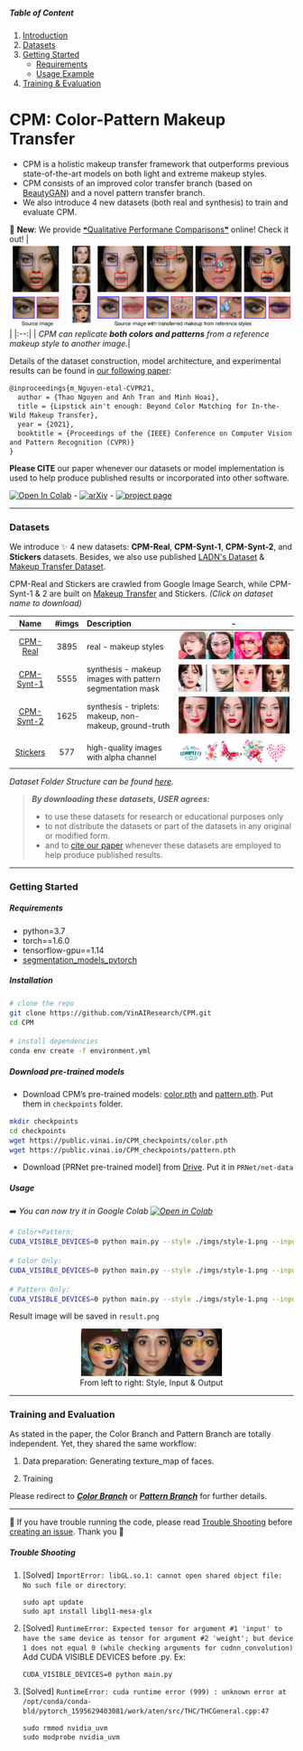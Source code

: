 ##### Table of Content

1. [Introduction](#cpm-color-pattern-makeup-transfer)
1. [Datasets](#datasets)
1. [Getting Started](#getting-started)
	- [Requirements](#requirements)
	- [Usage Example](#usage)
1. [Training & Evaluation](#training-and-evaluation)

# CPM: Color-Pattern Makeup Transfer

- CPM is a holistic makeup transfer framework that outperforms previous state-of-the-art models on both light and extreme makeup styles.
- CPM consists of an improved color transfer branch (based on [BeautyGAN](http://www.colalab.org/projects/BeautyGAN)) and a novel pattern transfer branch.
- We also introduce 4 new datasets (both real and synthesis) to train and evaluate CPM.

📢 **New**: We provide [❝Qualitative Performane Comparisons❞](https://thaoshibe.github.io/CPM#qualitative-result) online! Check it out!
| ![teaser.png](./imgs/teaser.png) |
|:--:|
| *CPM can replicate **both colors and patterns** from a reference makeup style to another image.*|

Details of the dataset construction, model architecture, and experimental results can be found in [our following paper](https://arxiv.org/abs/2104.01867):

```
@inproceedings{m_Nguyen-etal-CVPR21,
  author = {Thao Nguyen and Anh Tran and Minh Hoai},
  title = {Lipstick ain't enough: Beyond Color Matching for In-the-Wild Makeup Transfer},
  year = {2021},
  booktitle = {Proceedings of the {IEEE} Conference on Computer Vision and Pattern Recognition (CVPR)}
}
```
**Please CITE** our paper whenever our datasets or model implementation is used to help produce published results or incorporated into other software.

[![Open In Colab](https://colab.research.google.com/assets/colab-badge.svg)](https://colab.research.google.com/drive/1K9QVSHPJ8fx9X8yg6KnhE40PPlyW5iNp?usp=sharing) - [![arXiv](https://img.shields.io/badge/arXiv-2104.01867-red.svg)](https://arxiv.org/abs/2104.01867) - [![project page](https://img.shields.io/badge/ProjectPage-up-green.svg)](https://thaoshibe.github.io/CPM)

---

### Datasets

We introduce ✨ 4 new datasets: **CPM-Real**, **CPM-Synt-1**, **CPM-Synt-2**, and **Stickers** datasets. Besides, we also use published [LADN's Dataset](https://georgegu1997.github.io/LADN-project-page/) & [Makeup Transfer Dataset](http://liusi-group.com/projects/BeautyGAN).

CPM-Real and Stickers are crawled from Google Image Search, while CPM-Synt-1 & 2 are built on [Makeup Transfer](http://liusi-group.com/projects/BeautyGAN) and Stickers. *(Click on dataset name to download)*

|    Name  						  | #imgs | Description						   | - 									|
|:-------------------------------:|:-----:|:-----------------------------------|:----------------------------------:|
|[CPM-Real](https://public.vinai.io/CPM-datasets/CPM-Real.zip)| 3895  | real - makeup styles 			   |![CPM-Real.png](./imgs/CPM-Real.png)|
|[CPM-Synt-1](https://public.vinai.io/CPM-datasets/CPM-Synt-1.zip)| 5555| synthesis - makeup images with pattern segmentation mask|![./imgs/CPM-Synt-1.png](./imgs/CPM-Synt-1.png)|
|[CPM-Synt-2](https://public.vinai.io/CPM-datasets/CPM-Synt-2.zip)| 1625| synthesis - triplets: makeup, non-makeup, ground-truth|![./imgs/CPM-Synt-2.png](./imgs/CPM-Synt-2.png)|
|[Stickers](https://public.vinai.io/CPM-datasets/Stickers.zip)|577| high-quality images with alpha channel |![Stickers.png](./imgs/Stickers.png)|

*Dataset Folder Structure can be found [here](https://github.com/VinAIResearch/CPM/blob/main/about-data.md).*
> ***By downloading these datasets, USER agrees:***
> 
> * to use these datasets for research or educational purposes only
> * to not distribute the datasets or part of the datasets in any original or modified form.
> * and to [cite our paper](#cpm-color-pattern-makeup-transfer) whenever these datasets are employed to help produce published results.

---

### Getting Started

##### Requirements

- python=3.7
- torch==1.6.0
- tensorflow-gpu==1.14
- [segmentation_models_pytorch](https://github.com/qubvel/segmentation_models.pytorch)

##### Installation

``` sh
# clone the repo
git clone https://github.com/VinAIResearch/CPM.git
cd CPM

# install dependencies
conda env create -f environment.yml
```

##### Download pre-trained models

- Download CPM’s pre-trained models: [color.pth](https://public.vinai.io/CPM_checkpoints/color.pth) and [pattern.pth](https://public.vinai.io/CPM_checkpoints/pattern.pth). Put them in `checkpoints` folder.

```sh
mkdir checkpoints
cd checkpoints
wget https://public.vinai.io/CPM_checkpoints/color.pth
wget https://public.vinai.io/CPM_checkpoints/pattern.pth
```

- Download [PRNet pre-trained model] from [Drive](https://drive.google.com/file/d/1UoE-XuW1SDLUjZmJPkIZ1MLxvQFgmTFH/view). Put it in `PRNet/net-data`

##### Usage

➡️ *You can now try it in Google Colab [![Open in Colab](https://colab.research.google.com/assets/colab-badge.svg)](https://colab.research.google.com/drive/1K9QVSHPJ8fx9X8yg6KnhE40PPlyW5iNp?usp=sharing)*

```sh
# Color+Pattern: 
CUDA_VISIBLE_DEVICES=0 python main.py --style ./imgs/style-1.png --input ./imgs/non-makeup.png

# Color Only: 
CUDA_VISIBLE_DEVICES=0 python main.py --style ./imgs/style-1.png --input ./imgs/non-makeup.png --color_only

# Pattern Only: 
CUDA_VISIBLE_DEVICES=0 python main.py --style ./imgs/style-1.png --input ./imgs/non-makeup.png --pattern_only
```

Result image will be saved in `result.png`

<div style="align: left; text-align:center;">
  <img src="./result.png" alt="result" width="250"/>
  <div class="caption">From left to right: Style, Input & Output</div>
</div>

---

### Training and Evaluation


As stated in the paper, the Color Branch and Pattern Branch are totally independent. Yet, they shared the same workflow:

1. Data preparation: Generating texture_map of faces.

1. Training

Please redirect to [***Color Branch***](./Color) or [***Pattern Branch***](./Pattern) for further details.

---

🌿 If you have trouble running the code, please read [Trouble Shooting](#trouble-shooting) before [creating an issue](https://github.com/VinAIResearch/CPM/issues). Thank you 🌿

##### Trouble Shooting

1. [Solved] `ImportError: libGL.so.1: cannot open shared object file: No such file or directory`:
	```
	sudo apt update
	sudo apt install libgl1-mesa-glx
	```
1. [Solved] `RuntimeError: Expected tensor for argument #1 'input' to have the same device as tensor for argument #2 'weight'; but device 1 does not equal 0 (while checking arguments for cudnn_convolution)`
	Add CUDA VISIBLE DEVICES before .py. Ex:
	```
	CUDA_VISIBLE_DEVICES=0 python main.py
	```
1. [Solved] `RuntimeError: cuda runtime error (999) : unknown error at /opt/conda/conda-bld/pytorch_1595629403081/work/aten/src/THC/THCGeneral.cpp:47`

	```
	sudo rmmod nvidia_uvm
	sudo modprobe nvidia_uvm
	```

<!-- **Lipstick ain't enough: Beyond Color Matching for In-the-Wild Makeup Transfer**. \
T. Nguyen, A. Tran, M. Hoai (2021) \
IEEE Conference on Computer Vision and Pattern Recognition (CVPR). -->
